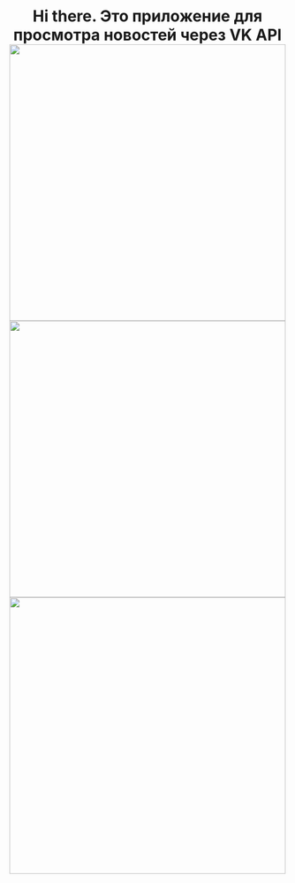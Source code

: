 <h1 align="center">Hi there. Это приложение для просмотра новостей через VK API
<br>

<img src="https://github.com/user-attachments/assets/98c72d92-45d5-42dc-aac4-e62f343cbe00" height="500">
<img src="https://github.com/user-attachments/assets/59765e01-25bd-4d4d-9648-661afcef3eaf" height="500">
<img src="https://github.com/user-attachments/assets/1ef77f4a-7858-41b9-bdaa-94541f2f489d" height="500">
